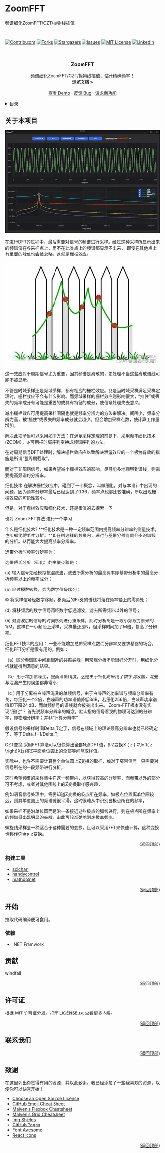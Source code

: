 # ZoomFFT
 频谱细化ZoomFFT/CZT/抛物线插值
<!-- PROJECT SHIELDS -->
<!-- PROJECT LOGO -->
<br />

<div id="top"></div>
<!--
*** 感谢查看我们的最佳 README 模板，如果你有好的建议，请复刻（fork）本仓库并且创建一个
*** 拉取请求（pull request），或者直接创建一个带「enhancement」标签的议题（issue）。
*** 不要忘记给该项目点一个 star！
*** 再次感谢！现在快去创建一些了不起的东西吧！:D
-->



<!-- 项目 SHIELDS -->
<!--
*** 我们使用了 markdown 「参考风格」的链接以便于阅读。
*** 参考链接是用方括号 [ ] 包围起来的，而非 圆括号 ( )。
*** 请到文档末尾查看 contributors-url、forks-url 等变量的声明。这是一种可选的简洁语法，你可能会想要使用。
*** https://www.markdownguide.org/basic-syntax/#reference-style-links
-->
[![Contributors][contributors-shield]][contributors-url]
[![Forks][forks-shield]][forks-url]
[![Stargazers][stars-shield]][stars-url]
[![Issues][issues-shield]][issues-url]
[![MIT License][license-shield]][license-url]
[![LinkedIn][linkedin-shield]][linkedin-url]



<!-- 项目 LOGO -->
<br />
<div align="center">
  <h3 align="center">ZoomFFT</h3>

  <p align="center">
    频谱细化ZoomFFT/CZT/抛物线插值，估计精确频率！
    <br />
    <a href="https://github.com/lemurmu/ZoomFFT/tree/master/README.md"><strong>浏览文档 »</strong></a>
    <br />
    <br />
    <a href="https://github.com/lemurmu/ZoomFFT/tree/master/ZoomFFT">查看 Demo</a>
    ·
    <a href="https://github.com/lemurmu/ZoomFFT/tree/master/ZoomFFT/issues">反馈 Bug</a>
    ·
    <a href="https://github.com/lemurmu/ZoomFFT/tree/master/ZoomFFT/issues">请求新功能</a>
  </p>
</div>



<!-- 目录 -->
<details>
  <summary>目录</summary>
  <ol>
    <li>
      <a href="#关于本项目">关于本项目</a>
      <ul>
        <li><a href="#构建工具">构建工具</a></li>
      </ul>
    </li>
    <li>
      <a href="#开始">开始</a>
      <ul>
        <li><a href="#依赖">依赖</a></li>
        <li><a href="#安装">安装</a></li>
      </ul>
    </li>
    <li><a href="#使用方法">使用方法</a></li>
    <li><a href="#路线图">路线图</a></li>
    <li><a href="#贡献">贡献</a></li>
    <li><a href="#许可证">许可证</a></li>
    <li><a href="#联系我们">联系我们</a></li>
    <li><a href="#致谢">致谢</a></li>
  </ol>
</details>



<!-- 关于本项目 -->
## 关于本项目

![产品截图](https://github.com/lemurmu/ZoomFFT/blob/master/Screenshoot/main.png)

在进行DFT的过程中，最后需要对信号的频谱进行采样。经过这种采样所显示出来的频谱仅在各采样点上，而不在此类点上的频谱都显示不出来，
即使在其他点上有重要的峰值也会被忽略，这就是栅栏效应。

![栅栏效应](https://github.com/lemurmu/ZoomFFT/blob/master/Screenshoot/栅栏效应.png)

这一效应对于周期信号尤为重要，因其频谱是离散的，如处理不当这些离散谱线可能不被显示。

不管是时域采样还是频域采样，都有相应的栅栏效应。只是当时域采样满足采样定理时，栅栏效应不会有什么影响。而频域采样的栅栏效应则影响很大，“挡住”或丢失的频率成分有可能是重要的或具有特征的成分，使信号处理失去意义。

减小栅栏效应可用提高采样间隔也就是频率分辨力的方法来解决。间隔小，频率分辨力高，被“挡住”或丢失的频率成分就会越少。但会增加采样点数，使计算工作量增加。

解决此项矛盾可以采用如下方法：在满足采样定理的前提下，采用频率细化技术(ZOOM），亦可用把时域序列变换成频谱序列的方法。

在对周期信号DFT处理时，解决栅栏效应应以致解决泄露效应的一个极为有效的措施是所谓“整周期截取”。

而对于非周期信号，如果希望减小栅栏效应的影响，尽可能多地观察到谱线，则需要提高频谱的分辨率。

细化技术
在解决栅栏效应中，碰到了一个概念，叫做细化，对与本设计中出现的问题，因为频率分辨率最后已经达到了0.36，频率点也都比较准确，所以出现栅栏效应的可能性较小。

但是，对于栅栏效应和细化技术，还是很值的去探索一下

也对 Zoom-FFT算法 进行一个学习

什么是细化技术?
**细化技术是一种一定频率范围内提高频率分辨率的测量技术，也叫细化傅里叶分析。**即在所选择的频带内，进行与基带分析有同样多的谱线的分析。从而能大大提高频率分辨率。

选带分析时频率分辨率为：

选带傅氏分析（细化）的主要步骤是：

(a) 输入信号先经模拟抗混滤波，滤去所需分析的最高频率即基带分析中的最高分析频率以上的频率成分；

(b) 经过模数转换，变为数字信号序列；

© 将采样信号经数字移频，移频后的Fk处的谱线将落在频率轴上的零频处；

(d) 将移频后的数字信号再经数字低通滤波，滤去所需频带以外的信号；

(e) 对滤波后的信号的时间序列进行重采样，此时分析的是一段小频段为原来的1/M。这样在一小频段上采样，采样量还是N，但采样时间加了M倍，提高了分辩率。

细化FFT技术的应用：
一些不能增加总的采样点数而分辨率又要求精细的场合，细化FFT分析是很有用的。例如：

（a）区分频谱图中间距很近的共振尖峰，用常规分析不能很好分开时，用细化分析就能得到满意的结果。

（b）用于增加信噪比，提高谱值精度，这是由于细化时采用了数字滤波器，混叠与泄漏产生的误差都非常小;

（c ) 用于分离被白噪声淹没的单频信号，由于白噪声的功率谱与频率分辨率有关，每细化一个2倍，白噪声的功率谱值降低3dB，若细化256倍，白噪声功率谱值即下降24 dB，而单频信号的谱线就会被突出出来。
Zoom-FFT根本没有实现“细化“？
首先说频率分辨率的概念，默认指的信号客观的物理可达到的分辨率，即物理分辨率；并非“计算分辨率”

假设信号的采样时间Delta_T定了，信号在频域上的理论最高分辨率也就已经确定了，等于Delta_f=1/Delta_T;

CZT变换
采用FFT算法可以很快算出全部N点DFT值，即Z变换X ( z ) X\left( z \right)X(z)在Z平面单位圆上的全部等间隔取样值。

实际中，也许不需要计算整个单位圆上Z变换的取样，如对于窄带信号，只需要对信号所在的一段频带进行分析，

这时希望频谱的采样集中在这一频带内，以获得较高的分辨率，而频带以外的部分可不考虑，或者对其他围线上的Z变换取样感兴趣，

例如语音信号处理中，需要知道Z变换的极点所在频率，如极点位置离单位圆较远，则其单位圆上的频谱就很平滑，这时很难从中识别出极点所在的频率，

如果采样不是沿单位圆而是沿一条接近这些极点的弧线进行，则在极点所在频率上的频谱将出现明显的尖峰，由此可较准确地测定极点频率。

螺旋线采样是一种适合于这种需要的变换，且可以采用FFT来快速计算，这种变换也称作Chirp-z变换。

<p align="right">(<a href="#top">返回顶部</a>)</p>

### 构建工具

- [scichart](https://www.scichart.com/)
- [handycontrol](https://handyorg.gitee.io/handycontrol/)
- [mathdotnet](https://www.mathdotnet.com/)

<p align="right">(<a href="#top">返回顶部</a>)</p>



<!-- 开始 -->
## 开始

拉取代码编译便可食用。

### 依赖

* .NET Framwork
<!-- 贡献 -->
## 贡献
windfall

<p align="right">(<a href="#top">返回顶部</a>)</p>


<!-- 许可证 -->
## 许可证

根据 MIT 许可证分发。打开 [LICENSE.txt](LICENSE.txt) 查看更多内容。


<p align="right">(<a href="#top">返回顶部</a>)</p>



<!-- 联系我们 -->
## 联系我们



<p align="right">(<a href="#top">返回顶部</a>)</p>



<!-- 致谢 -->
## 致谢

在这里列出你觉得有用的资源，并以此致谢。我已经添加了一些我喜欢的资源，以便你可以快速开始！

* [Choose an Open Source License](https://choosealicense.com)
* [GitHub Emoji Cheat Sheet](https://www.webpagefx.com/tools/emoji-cheat-sheet)
* [Malven's Flexbox Cheatsheet](https://flexbox.malven.co/)
* [Malven's Grid Cheatsheet](https://grid.malven.co/)
* [Img Shields](https://shields.io)
* [GitHub Pages](https://pages.github.com)
* [Font Awesome](https://fontawesome.com)
* [React Icons](https://react-icons.github.io/react-icons/search)

<p align="right">(<a href="#top">返回顶部</a>)</p>



<!-- MARKDOWN 链接 & 图片 -->
<!-- https://www.markdownguide.org/basic-syntax/#reference-style-links -->
[contributors-shield]: https://img.shields.io/github/contributors/BreakingAwful/Best-README-Template-zh.svg?style=for-the-badge
[contributors-url]: https://github.com/BreakingAwful/Best-README-Template-zh/graphs/contributors
[forks-shield]: https://img.shields.io/github/forks/BreakingAwful/Best-README-Template-zh.svg?style=for-the-badge
[forks-url]: https://github.com/BreakingAwful/Best-README-Template-zh/network/members
[stars-shield]: https://img.shields.io/github/stars/BreakingAwful/Best-README-Template-zh.svg?style=for-the-badge
[stars-url]: https://github.com/BreakingAwful/Best-README-Template-zh/stargazers
[issues-shield]: https://img.shields.io/github/issues/BreakingAwful/Best-README-Template-zh.svg?style=for-the-badge
[issues-url]: https://github.com/BreakingAwful/Best-README-Template-zh/issues
[license-shield]: https://img.shields.io/github/license/BreakingAwful/Best-README-Template-zh.svg?style=for-the-badge
[license-url]: https://github.com/BreakingAwful/Best-README-Template-zh/blob/master/LICENSE.txt
[linkedin-shield]: https://img.shields.io/badge/-LinkedIn-black.svg?style=for-the-badge&logo=linkedin&colorB=555
[linkedin-url]: https://linkedin.com/in/othneildrew
[product-screenshot]: images/screenshot.png
